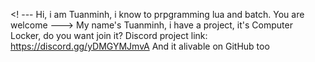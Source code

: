 <! ---
Hi, i am Tuanminh, i know to prpgramming lua and batch.
You are welcome
--->
My name's Tuanminh, i have a project, it's Computer Locker, do you want join it?
Discord project link: https://discord.gg/yDMGYMJmvA
And it alivable on GitHub too
